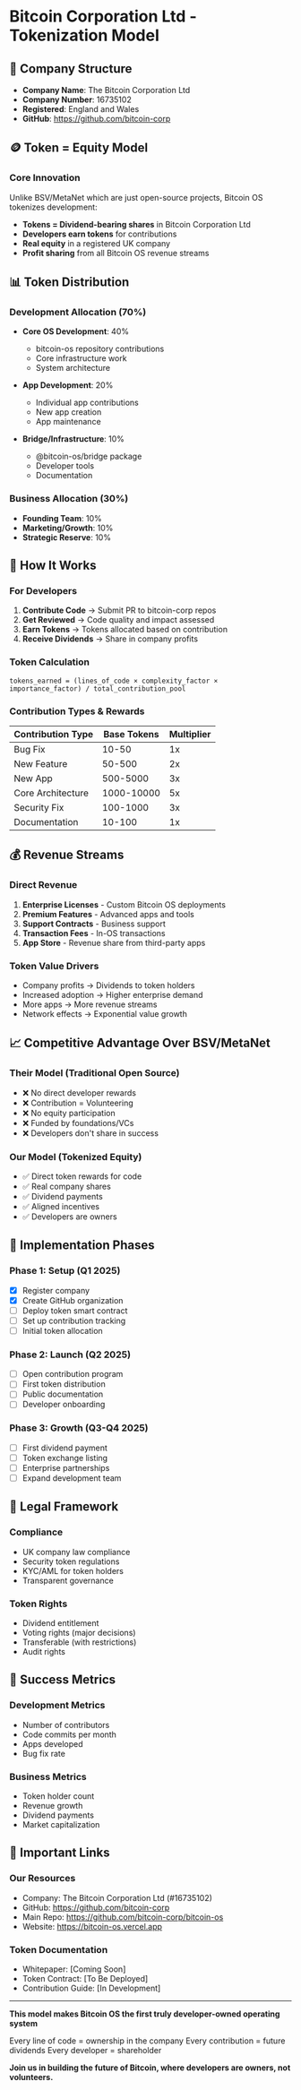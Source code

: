 # Bitcoin Corporation Ltd - Tokenization Model

## 🏢 Company Structure
- **Company Name**: The Bitcoin Corporation Ltd
- **Company Number**: 16735102
- **Registered**: England and Wales
- **GitHub**: https://github.com/bitcoin-corp

## 🪙 Token = Equity Model

### Core Innovation
Unlike BSV/MetaNet which are just open-source projects, Bitcoin OS tokenizes development:
- **Tokens = Dividend-bearing shares** in Bitcoin Corporation Ltd
- **Developers earn tokens** for contributions
- **Real equity** in a registered UK company
- **Profit sharing** from all Bitcoin OS revenue streams

## 📊 Token Distribution

### Development Allocation (70%)
- **Core OS Development**: 40%
  - bitcoin-os repository contributions
  - Core infrastructure work
  - System architecture

- **App Development**: 20%
  - Individual app contributions
  - New app creation
  - App maintenance

- **Bridge/Infrastructure**: 10%
  - @bitcoin-os/bridge package
  - Developer tools
  - Documentation

### Business Allocation (30%)
- **Founding Team**: 10%
- **Marketing/Growth**: 10%
- **Strategic Reserve**: 10%

## 🎯 How It Works

### For Developers
1. **Contribute Code** → Submit PR to bitcoin-corp repos
2. **Get Reviewed** → Code quality and impact assessed
3. **Earn Tokens** → Tokens allocated based on contribution
4. **Receive Dividends** → Share in company profits

### Token Calculation
```
tokens_earned = (lines_of_code × complexity_factor × importance_factor) / total_contribution_pool
```

### Contribution Types & Rewards
| Contribution Type | Base Tokens | Multiplier |
|------------------|-------------|------------|
| Bug Fix | 10-50 | 1x |
| New Feature | 50-500 | 2x |
| New App | 500-5000 | 3x |
| Core Architecture | 1000-10000 | 5x |
| Security Fix | 100-1000 | 3x |
| Documentation | 10-100 | 1x |

## 💰 Revenue Streams

### Direct Revenue
1. **Enterprise Licenses** - Custom Bitcoin OS deployments
2. **Premium Features** - Advanced apps and tools
3. **Support Contracts** - Business support
4. **Transaction Fees** - In-OS transactions
5. **App Store** - Revenue share from third-party apps

### Token Value Drivers
- Company profits → Dividends to token holders
- Increased adoption → Higher enterprise demand
- More apps → More revenue streams
- Network effects → Exponential value growth

## 📈 Competitive Advantage Over BSV/MetaNet

### Their Model (Traditional Open Source)
- ❌ No direct developer rewards
- ❌ Contribution = Volunteering
- ❌ No equity participation
- ❌ Funded by foundations/VCs
- ❌ Developers don't share in success

### Our Model (Tokenized Equity)
- ✅ Direct token rewards for code
- ✅ Real company shares
- ✅ Dividend payments
- ✅ Aligned incentives
- ✅ Developers are owners

## 🚀 Implementation Phases

### Phase 1: Setup (Q1 2025)
- [x] Register company
- [x] Create GitHub organization
- [ ] Deploy token smart contract
- [ ] Set up contribution tracking
- [ ] Initial token allocation

### Phase 2: Launch (Q2 2025)
- [ ] Open contribution program
- [ ] First token distribution
- [ ] Public documentation
- [ ] Developer onboarding

### Phase 3: Growth (Q3-Q4 2025)
- [ ] First dividend payment
- [ ] Token exchange listing
- [ ] Enterprise partnerships
- [ ] Expand development team

## 📝 Legal Framework

### Compliance
- UK company law compliance
- Security token regulations
- KYC/AML for token holders
- Transparent governance

### Token Rights
- Dividend entitlement
- Voting rights (major decisions)
- Transferable (with restrictions)
- Audit rights

## 🎯 Success Metrics

### Development Metrics
- Number of contributors
- Code commits per month
- Apps developed
- Bug fix rate

### Business Metrics
- Token holder count
- Revenue growth
- Dividend payments
- Market capitalization

## 🔗 Important Links

### Our Resources
- Company: The Bitcoin Corporation Ltd (#16735102)
- GitHub: https://github.com/bitcoin-corp
- Main Repo: https://github.com/bitcoin-corp/bitcoin-os
- Website: https://bitcoin-os.vercel.app

### Token Documentation
- Whitepaper: [Coming Soon]
- Token Contract: [To Be Deployed]
- Contribution Guide: [In Development]

---

**This model makes Bitcoin OS the first truly developer-owned operating system**

Every line of code = ownership in the company
Every contribution = future dividends
Every developer = shareholder

**Join us in building the future of Bitcoin, where developers are owners, not volunteers.**